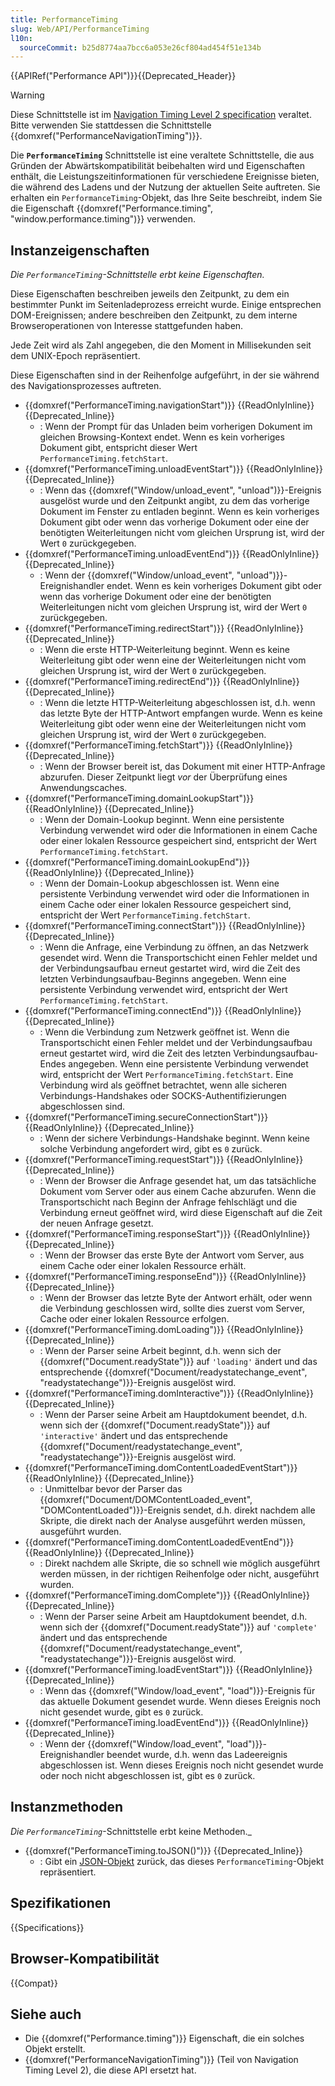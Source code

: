 ```yaml
---
title: PerformanceTiming
slug: Web/API/PerformanceTiming
l10n:
  sourceCommit: b25d8774aa7bcc6a053e26cf804ad454f51e134b
---
```


{{APIRef("Performance API")}}{{Deprecated_Header}}

> [!WARNING]
> Diese Schnittstelle ist im [Navigation Timing Level 2 specification](https://w3c.github.io/navigation-timing/#obsolete) veraltet. Bitte verwenden Sie stattdessen die Schnittstelle {{domxref("PerformanceNavigationTiming")}}.

Die **`PerformanceTiming`** Schnittstelle ist eine veraltete Schnittstelle, die aus Gründen der Abwärtskompatibilität beibehalten wird und Eigenschaften enthält, die Leistungszeitinformationen für verschiedene Ereignisse bieten, die während des Ladens und der Nutzung der aktuellen Seite auftreten. Sie erhalten ein `PerformanceTiming`-Objekt, das Ihre Seite beschreibt, indem Sie die Eigenschaft {{domxref("Performance.timing", "window.performance.timing")}} verwenden.

## Instanzeigenschaften

_Die `PerformanceTiming`-Schnittstelle erbt keine Eigenschaften._

Diese Eigenschaften beschreiben jeweils den Zeitpunkt, zu dem ein bestimmter Punkt im Seitenladeprozess erreicht wurde. Einige entsprechen DOM-Ereignissen; andere beschreiben den Zeitpunkt, zu dem interne Browseroperationen von Interesse stattgefunden haben.

Jede Zeit wird als Zahl angegeben, die den Moment in Millisekunden seit dem UNIX-Epoch repräsentiert.

Diese Eigenschaften sind in der Reihenfolge aufgeführt, in der sie während des Navigationsprozesses auftreten.

- {{domxref("PerformanceTiming.navigationStart")}} {{ReadOnlyInline}} {{Deprecated_Inline}}
  - : Wenn der Prompt für das Unladen beim vorherigen Dokument im gleichen Browsing-Kontext endet. Wenn es kein vorheriges Dokument gibt, entspricht dieser Wert `PerformanceTiming.fetchStart`.
- {{domxref("PerformanceTiming.unloadEventStart")}} {{ReadOnlyInline}} {{Deprecated_Inline}}
  - : Wenn das {{domxref("Window/unload_event", "unload")}}-Ereignis ausgelöst wurde und den Zeitpunkt angibt, zu dem das vorherige Dokument im Fenster zu entladen beginnt. Wenn es kein vorheriges Dokument gibt oder wenn das vorherige Dokument oder eine der benötigten Weiterleitungen nicht vom gleichen Ursprung ist, wird der Wert `0` zurückgegeben.
- {{domxref("PerformanceTiming.unloadEventEnd")}} {{ReadOnlyInline}} {{Deprecated_Inline}}
  - : Wenn der {{domxref("Window/unload_event", "unload")}}-Ereignishandler endet. Wenn es kein vorheriges Dokument gibt oder wenn das vorherige Dokument oder eine der benötigten Weiterleitungen nicht vom gleichen Ursprung ist, wird der Wert `0` zurückgegeben.
- {{domxref("PerformanceTiming.redirectStart")}} {{ReadOnlyInline}} {{Deprecated_Inline}}
  - : Wenn die erste HTTP-Weiterleitung beginnt. Wenn es keine Weiterleitung gibt oder wenn eine der Weiterleitungen nicht vom gleichen Ursprung ist, wird der Wert `0` zurückgegeben.
- {{domxref("PerformanceTiming.redirectEnd")}} {{ReadOnlyInline}} {{Deprecated_Inline}}
  - : Wenn die letzte HTTP-Weiterleitung abgeschlossen ist, d.h. wenn das letzte Byte der HTTP-Antwort empfangen wurde. Wenn es keine Weiterleitung gibt oder wenn eine der Weiterleitungen nicht vom gleichen Ursprung ist, wird der Wert `0` zurückgegeben.
- {{domxref("PerformanceTiming.fetchStart")}} {{ReadOnlyInline}} {{Deprecated_Inline}}
  - : Wenn der Browser bereit ist, das Dokument mit einer HTTP-Anfrage abzurufen. Dieser Zeitpunkt liegt _vor_ der Überprüfung eines Anwendungscaches.
- {{domxref("PerformanceTiming.domainLookupStart")}} {{ReadOnlyInline}} {{Deprecated_Inline}}
  - : Wenn der Domain-Lookup beginnt. Wenn eine persistente Verbindung verwendet wird oder die Informationen in einem Cache oder einer lokalen Ressource gespeichert sind, entspricht der Wert `PerformanceTiming.fetchStart`.
- {{domxref("PerformanceTiming.domainLookupEnd")}} {{ReadOnlyInline}} {{Deprecated_Inline}}
  - : Wenn der Domain-Lookup abgeschlossen ist. Wenn eine persistente Verbindung verwendet wird oder die Informationen in einem Cache oder einer lokalen Ressource gespeichert sind, entspricht der Wert `PerformanceTiming.fetchStart`.
- {{domxref("PerformanceTiming.connectStart")}} {{ReadOnlyInline}} {{Deprecated_Inline}}
  - : Wenn die Anfrage, eine Verbindung zu öffnen, an das Netzwerk gesendet wird. Wenn die Transportschicht einen Fehler meldet und der Verbindungsaufbau erneut gestartet wird, wird die Zeit des letzten Verbindungsaufbau-Beginns angegeben. Wenn eine persistente Verbindung verwendet wird, entspricht der Wert `PerformanceTiming.fetchStart`.
- {{domxref("PerformanceTiming.connectEnd")}} {{ReadOnlyInline}} {{Deprecated_Inline}}
  - : Wenn die Verbindung zum Netzwerk geöffnet ist. Wenn die Transportschicht einen Fehler meldet und der Verbindungsaufbau erneut gestartet wird, wird die Zeit des letzten Verbindungsaufbau-Endes angegeben. Wenn eine persistente Verbindung verwendet wird, entspricht der Wert `PerformanceTiming.fetchStart`. Eine Verbindung wird als geöffnet betrachtet, wenn alle sicheren Verbindungs-Handshakes oder SOCKS-Authentifizierungen abgeschlossen sind.
- {{domxref("PerformanceTiming.secureConnectionStart")}} {{ReadOnlyInline}} {{Deprecated_Inline}}
  - : Wenn der sichere Verbindungs-Handshake beginnt. Wenn keine solche Verbindung angefordert wird, gibt es `0` zurück.
- {{domxref("PerformanceTiming.requestStart")}} {{ReadOnlyInline}} {{Deprecated_Inline}}
  - : Wenn der Browser die Anfrage gesendet hat, um das tatsächliche Dokument vom Server oder aus einem Cache abzurufen. Wenn die Transportschicht nach Beginn der Anfrage fehlschlägt und die Verbindung erneut geöffnet wird, wird diese Eigenschaft auf die Zeit der neuen Anfrage gesetzt.
- {{domxref("PerformanceTiming.responseStart")}} {{ReadOnlyInline}} {{Deprecated_Inline}}
  - : Wenn der Browser das erste Byte der Antwort vom Server, aus einem Cache oder einer lokalen Ressource erhält.
- {{domxref("PerformanceTiming.responseEnd")}} {{ReadOnlyInline}} {{Deprecated_Inline}}
  - : Wenn der Browser das letzte Byte der Antwort erhält, oder wenn die Verbindung geschlossen wird, sollte dies zuerst vom Server, Cache oder einer lokalen Ressource erfolgen.
- {{domxref("PerformanceTiming.domLoading")}} {{ReadOnlyInline}} {{Deprecated_Inline}}
  - : Wenn der Parser seine Arbeit beginnt, d.h. wenn sich der {{domxref("Document.readyState")}} auf `'loading'` ändert und das entsprechende {{domxref("Document/readystatechange_event", "readystatechange")}}-Ereignis ausgelöst wird.
- {{domxref("PerformanceTiming.domInteractive")}} {{ReadOnlyInline}} {{Deprecated_Inline}}
  - : Wenn der Parser seine Arbeit am Hauptdokument beendet, d.h. wenn sich der {{domxref("Document.readyState")}} auf `'interactive'` ändert und das entsprechende {{domxref("Document/readystatechange_event", "readystatechange")}}-Ereignis ausgelöst wird.
- {{domxref("PerformanceTiming.domContentLoadedEventStart")}} {{ReadOnlyInline}} {{Deprecated_Inline}}
  - : Unmittelbar bevor der Parser das {{domxref("Document/DOMContentLoaded_event", "DOMContentLoaded")}}-Ereignis sendet, d.h. direkt nachdem alle Skripte, die direkt nach der Analyse ausgeführt werden müssen, ausgeführt wurden.
- {{domxref("PerformanceTiming.domContentLoadedEventEnd")}} {{ReadOnlyInline}} {{Deprecated_Inline}}
  - : Direkt nachdem alle Skripte, die so schnell wie möglich ausgeführt werden müssen, in der richtigen Reihenfolge oder nicht, ausgeführt wurden.
- {{domxref("PerformanceTiming.domComplete")}} {{ReadOnlyInline}} {{Deprecated_Inline}}
  - : Wenn der Parser seine Arbeit am Hauptdokument beendet, d.h. wenn sich der {{domxref("Document.readyState")}} auf `'complete'` ändert und das entsprechende {{domxref("Document/readystatechange_event", "readystatechange")}}-Ereignis ausgelöst wird.
- {{domxref("PerformanceTiming.loadEventStart")}} {{ReadOnlyInline}} {{Deprecated_Inline}}
  - : Wenn das {{domxref("Window/load_event", "load")}}-Ereignis für das aktuelle Dokument gesendet wurde. Wenn dieses Ereignis noch nicht gesendet wurde, gibt es `0` zurück.
- {{domxref("PerformanceTiming.loadEventEnd")}} {{ReadOnlyInline}} {{Deprecated_Inline}}
  - : Wenn der {{domxref("Window/load_event", "load")}}-Ereignishandler beendet wurde, d.h. wenn das Ladeereignis abgeschlossen ist. Wenn dieses Ereignis noch nicht gesendet wurde oder noch nicht abgeschlossen ist, gibt es `0` zurück.

## Instanzmethoden

_Die `PerformanceTiming`_-Schnittstelle erbt keine Methoden._

- {{domxref("PerformanceTiming.toJSON()")}} {{Deprecated_Inline}}
  - : Gibt ein [JSON-Objekt](/de/docs/Web/JavaScript/Reference/Global_Objects/JSON) zurück, das dieses `PerformanceTiming`-Objekt repräsentiert.

## Spezifikationen

{{Specifications}}

## Browser-Kompatibilität

{{Compat}}

## Siehe auch

- Die {{domxref("Performance.timing")}} Eigenschaft, die ein solches Objekt erstellt.
- {{domxref("PerformanceNavigationTiming")}} (Teil von Navigation Timing Level 2), die diese API ersetzt hat.
